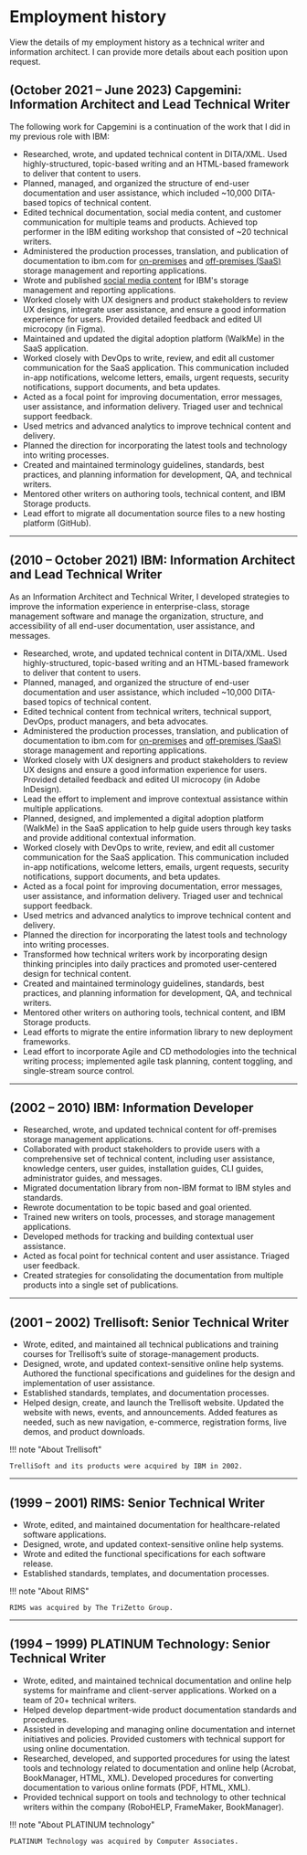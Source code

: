 # Employment history

View the details of my employment history as a technical writer and information architect. I can provide more details about each position upon request.

## \(October 2021 – June 2023) **Capgemini**: Information Architect and Lead Technical Writer

The following work for Capgemini is a continuation of the work that I did in my previous role with IBM:

* Researched, wrote, and updated technical content in DITA/XML. Used highly-structured, topic-based writing and an HTML-based framework to deliver that content to users. 
* Planned, managed, and organized the structure of end-user documentation and user assistance, which included ~10,000 DITA-based topics of technical content.
* Edited technical documentation, social media content, and customer communication for multiple teams and products. Achieved top performer in the IBM editing workshop that consisted of ~20 technical writers.
* Administered the production processes, translation, and publication of documentation to ibm.com for <a href="https://www.ibm.com/docs/en/spectrum-control/5.4.10" target="_blank">on-premises</a> and <a href="https://www.ibm.com/docs/en/storage-insights" target="_blank">off-premises (SaaS)</a> storage management and reporting applications.
* Wrote and published [social media content](writing-samples.md#social-media) for IBM's storage management and reporting applications.
* Worked closely with UX designers and product stakeholders to review UX designs, integrate user assistance, and ensure a good information experience for users. Provided detailed feedback and edited UI microcopy (in Figma).
* Maintained and updated the digital adoption platform (WalkMe) in the SaaS application.
* Worked closely with DevOps to write, review, and edit all customer communication for the SaaS application. This communication included in-app notifications, welcome letters, emails, urgent requests, security notifications, support documents, and beta updates. 
* Acted as a focal point for improving documentation, error messages, user assistance, and information delivery. Triaged user and technical support feedback.
* Used metrics and advanced analytics to improve technical content and delivery.
* Planned the direction for incorporating the latest tools and technology into writing processes.
* Created and maintained terminology guidelines, standards, best practices, and planning information for development, QA, and technical writers.
* Mentored other writers on authoring tools, technical content, and IBM Storage products.
* Lead effort to migrate all documentation source files to a new hosting platform (GitHub).

---

## \(2010 – October 2021) **IBM**: Information Architect and Lead Technical Writer

As an Information Architect and Technical Writer, I developed strategies to improve the information experience in enterprise-class, storage management software and manage the organization, structure, and accessibility of all end-user documentation, user assistance, and messages. 

* Researched, wrote, and updated technical content in DITA/XML. Used highly-structured, topic-based writing and an HTML-based framework to deliver that content to users. 
* Planned, managed, and organized the structure of end-user documentation and user assistance, which included ~10,000 DITA-based topics of technical content.
* Edited technical content from technical writers, technical support, DevOps, product managers, and beta advocates.
* Administered the production processes, translation, and publication of documentation to ibm.com for <a href="https://www.ibm.com/docs/en/spectrum-control/5.4.10" target="_blank">on-premises</a> and <a href="https://www.ibm.com/docs/en/storage-insights" target="_blank">off-premises (SaaS)</a> storage management and reporting applications. 
* Worked closely with UX designers and product stakeholders to review UX designs and ensure a good information experience for users. Provided detailed feedback and edited UI microcopy (in Adobe InDesign).
* Lead the effort to implement and improve contextual assistance within multiple applications.
* Planned, designed, and implemented a digital adoption platform (WalkMe) in the SaaS application to help guide users through key tasks and provide additional contextual information.
* Worked closely with DevOps to write, review, and edit all customer communication for the SaaS application. This communication included in-app notifications, welcome letters, emails, urgent requests, security notifications, support documents, and beta updates. 
* Acted as a focal point for improving documentation, error messages, user assistance, and information delivery. Triaged user and technical support feedback.
* Used metrics and advanced analytics to improve technical content and delivery.
* Planned the direction for incorporating the latest tools and technology into writing processes.
* Transformed how technical writers work by incorporating design thinking principles into daily practices and promoted user-centered design for technical content. 
* Created and maintained terminology guidelines, standards, best practices, and planning information for development, QA, and technical writers.
* Mentored other writers on authoring tools, technical content, and IBM Storage products.
* Lead efforts to migrate the entire information library to new deployment frameworks.
* Lead effort to incorporate Agile and CD methodologies into the technical writing process; implemented agile task planning, content toggling, and single-stream source control.

---

## \(2002 – 2010) **IBM**: Information Developer

* Researched, wrote, and updated technical content for off-premises storage management applications.
* Collaborated with product stakeholders to provide users with a comprehensive set of technical content, including user assistance, knowledge centers, user guides, installation guides, CLI guides, administrator guides, and messages.
* Migrated documentation library from non-IBM format to IBM styles and standards.
* Rewrote documentation to be topic based and goal oriented.
* Trained new writers on tools, processes, and storage management applications.
* Developed methods for tracking and building contextual user assistance.
* Acted as focal point for technical content and user assistance. Triaged user feedback.
* Created strategies for consolidating the documentation from multiple products into a single set of publications.

---

## \(2001 – 2002) **Trellisoft**: Senior Technical Writer

* Wrote, edited, and maintained all technical publications and training courses for Trellisoft’s suite of storage-management products.
* Designed, wrote, and updated context-sensitive online help systems. Authored the functional specifications and guidelines for the design and implementation of user assistance.
* Established standards, templates, and documentation processes.
* Helped design, create, and launch the Trellisoft website. Updated the website with news, events, and announcements. Added features as needed, such as new navigation, e-commerce, registration forms, live demos, and product downloads.

!!! note "About Trellisoft"

    TrelliSoft and its products were acquired by IBM in 2002.

---

## \(1999 – 2001) **RIMS**: Senior Technical Writer

* Wrote, edited, and maintained documentation for healthcare-related software applications.
* Designed, wrote, and updated context-sensitive online help systems. 
* Wrote and edited the functional specifications for each software release.
* Established standards, templates, and documentation processes.

!!! note "About RIMS"

    RIMS was acquired by The TriZetto Group.

---

## \(1994 – 1999) **PLATINUM Technology**: Senior Technical Writer 

* Wrote, edited, and maintained technical documentation and online help systems for mainframe and client-server applications. Worked on a team of 20+ technical writers.
* Helped develop department-wide product documentation standards and procedures.
* Assisted in developing and managing online documentation and internet initiatives and policies. Provided customers with technical support for using online documentation.
* Researched, developed, and supported procedures for using the latest tools and technology related to documentation and online help (Acrobat, BookManager, HTML, XML). Developed procedures for converting documentation to various online formats (PDF, HTML, XML).
* Provided technical support on tools and technology to other technical writers within the company (RoboHELP, FrameMaker, BookManager).

!!! note "About PLATINUM technology"

    PLATINUM Technology was acquired by Computer Associates.